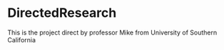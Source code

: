 # DirectedResearch

This is the project direct by professor Mike from University of Southern California
